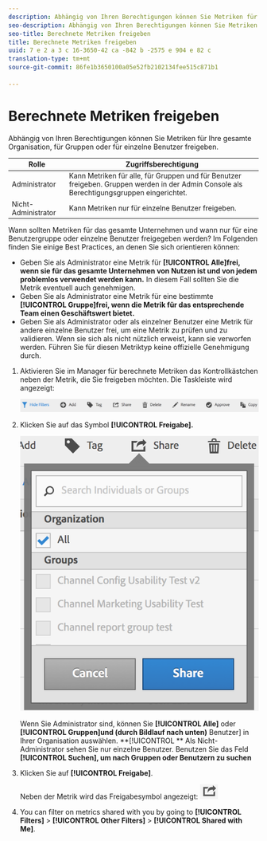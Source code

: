 ```yaml
---
description: Abhängig von Ihren Berechtigungen können Sie Metriken für Ihre gesamte Organisation, für Gruppen oder für einzelne Benutzer freigeben.
seo-description: Abhängig von Ihren Berechtigungen können Sie Metriken für Ihre gesamte Organisation, für Gruppen oder für einzelne Benutzer freigeben.
seo-title: Berechnete Metriken freigeben
title: Berechnete Metriken freigeben
uuid: 7 e 2 a 3 c 16-3650-42 ca -842 b -2575 e 904 e 82 c
translation-type: tm+mt
source-git-commit: 86fe1b3650100a05e52fb2102134fee515c871b1

---
```



# Berechnete Metriken freigeben

Abhängig von Ihren Berechtigungen können Sie Metriken für Ihre gesamte Organisation, für Gruppen oder für einzelne Benutzer freigeben.

| Rolle | Zugriffsberechtigung |
|---|---|
| Administrator | Kann Metriken für alle, für Gruppen und für Benutzer freigeben. Gruppen werden in der Admin Console als Berechtigungsgruppen eingerichtet. |
| Nicht-Administrator | Kann Metriken nur für einzelne Benutzer freigeben. |

Wann sollten Metriken für das gesamte Unternehmen und wann nur für eine Benutzergruppe oder einzelne Benutzer freigegeben werden? Im Folgenden finden Sie einige Best Practices, an denen Sie sich orientieren können:

* Geben Sie als Administrator eine Metrik für **[!UICONTROL Alle]frei, wenn sie für das gesamte Unternehmen von Nutzen ist und von jedem problemlos verwendet werden kann.** In diesem Fall sollten Sie die Metrik eventuell auch genehmigen.
* Geben Sie als Administrator eine Metrik für eine bestimmte **[!UICONTROL Gruppe]frei, wenn die Metrik für das entsprechende Team einen Geschäftswert bietet.**
* Geben Sie als Administrator oder als einzelner Benutzer eine Metrik für andere einzelne Benutzer frei, um eine Metrik zu prüfen und zu validieren. Wenn sie sich als nicht nützlich erweist, kann sie verworfen werden. Führen Sie für diesen Metriktyp keine offizielle Genehmigung durch.

1. Aktivieren Sie im Manager für berechnete Metriken das Kontrollkästchen neben der Metrik, die Sie freigeben möchten. Die Taskleiste wird angezeigt:

   ![](assets/cm_task_bar.png)

1. Klicken Sie auf das Symbol **[!UICONTROL Freigabe].**

   ![](assets/cm_share.png)

   Wenn Sie Administrator sind, können Sie **[!UICONTROL Alle]** oder **[!UICONTROL Gruppen]und (durch Bildlauf nach unten)** Benutzer] in Ihrer Organisation auswählen. **[!UICONTROL ** Als Nicht-Administrator sehen Sie nur einzelne Benutzer. Benutzen Sie das Feld **[!UICONTROL Suchen], um nach Gruppen oder Benutzern zu suchen**

1. Klicken Sie auf **[!UICONTROL Freigabe]**.

   Neben der Metrik wird das Freigabesymbol angezeigt:  ![](assets/share_icon.png)

1. You can filter on metrics shared with you by going to **[!UICONTROL Filters]** &gt; **[!UICONTROL Other Filters]** &gt; **[!UICONTROL Shared with Me]**.

